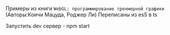Примеры из книги `WebGL: программирование трехмерной графики` (Авторы:Коичи Мацуда, Роджер Ли)
Переписаны из es5 в ts

Запустить dev сервер - npm start
